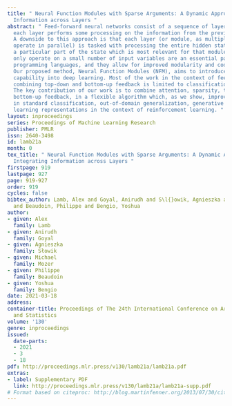 ```yaml
---
title: " Neural Function Modules with Sparse Arguments: A Dynamic Approach to Integrating
  Information across Layers "
abstract: " Feed-forward neural networks consist of a sequence of layers, in which
  each layer performs some processing on the information from the previous layer.
  A downside to this approach is that each layer (or module, as multiple modules can
  operate in parallel) is tasked with processing the entire hidden state, rather than
  a particular part of the state which is most relevant for that module. Methods which
  only operate on a small number of input variables are an essential part of most
  programming languages, and they allow for improved modularity and code re-usability.
  Our proposed method, Neural Function Modules (NFM), aims to introduce the same structural
  capability into deep learning. Most of the work in the context of feed-forward networks
  combining top-down and bottom-up feedback is limited to classification problems.
  The key contribution of our work is to combine attention, sparsity, top-down and
  bottom-up feedback, in a flexible algorithm which, as we show, improves the results
  in standard classification, out-of-domain generalization, generative modeling, and
  learning representations in the context of reinforcement learning. "
layout: inproceedings
series: Proceedings of Machine Learning Research
publisher: PMLR
issn: 2640-3498
id: lamb21a
month: 0
tex_title: " Neural Function Modules with Sparse Arguments: A Dynamic Approach to
  Integrating Information across Layers "
firstpage: 919
lastpage: 927
page: 919-927
order: 919
cycles: false
bibtex_author: Lamb, Alex and Goyal, Anirudh and S\l{}owik, Agnieszka and Mozer, Michael
  and Beaudoin, Philippe and Bengio, Yoshua
author:
- given: Alex
  family: Lamb
- given: Anirudh
  family: Goyal
- given: Agnieszka
  family: Słowik
- given: Michael
  family: Mozer
- given: Philippe
  family: Beaudoin
- given: Yoshua
  family: Bengio
date: 2021-03-18
address: 
container-title: Proceedings of The 24th International Conference on Artificial Intelligence
  and Statistics
volume: '130'
genre: inproceedings
issued:
  date-parts:
  - 2021
  - 3
  - 18
pdf: http://proceedings.mlr.press/v130/lamb21a/lamb21a.pdf
extras:
- label: Supplementary PDF
  link: http://proceedings.mlr.press/v130/lamb21a/lamb21a-supp.pdf
# Format based on citeproc: http://blog.martinfenner.org/2013/07/30/citeproc-yaml-for-bibliographies/
---
```

